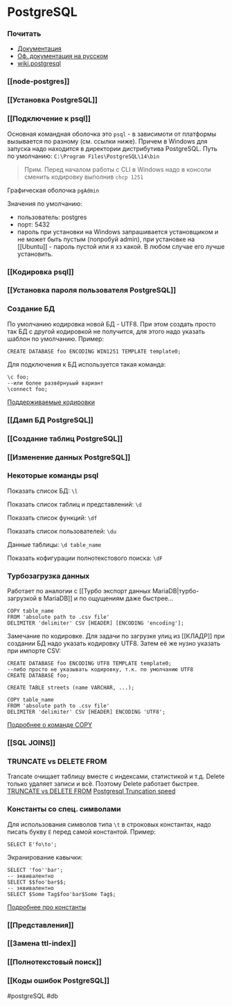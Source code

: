 # PostgreSQL
### Почитать
- [Документация](https://www.postgresql.org/docs/)
- [Оф. документация на русском](https://postgrespro.ru/docs/postgresql)
- [wiki.postgresql](https://wiki.postgresql.org/wiki/Main_Page/ru)

### [[node-postgres]]

### [[Установка PostgreSQL]]

### [[Подключение к psql]]

Основная командная оболочка это `psql` - в зависимоти от платформы вызывается по разному (см. ссылки ниже). Причем в Windows для запуска надо находится в директории дистрибутива PostgreSQL. Путь по умолчанию: 
`C:\Program Files\PostgreSQL\14\bin`

> Прим. Перед началом работы с CLI в Windows надо в консоли сменить кодировку выполнив `chcp 1251`

Графическая оболочка `pgAdmin`

Значения по умолчанию:
* пользователь: postgres
* порт: 5432
* пароль при установки на Windows запрашивается установщиком и не может быть пустым (попробуй admin), при установке на [[Ubuntu]] - пароль пустой или я хз какой. В любом случае его лучше установить.

### [[Кодировка psql]]

### [[Установка пароля пользователя PostgreSQL]]
### Создание БД
По умолчанию кодировка новой БД - UTF8. При этом создать просто так БД с другой кодировкой не получится, для этого надо указать шаблон по умолчанию. Пример:
```
CREATE DATABASE foo ENCODING WIN1251 TEMPLATE template0;
```
Для подключения к БД используется такая команда:
```
\c foo;
--или более развёрнуьый вариант
\connect foo;
```

[Поддерживаемые кодировки](https://www.postgresql.org/docs/current/multibyte.html#:~:text=The%20character%20set%20support%20in,8%2C%20and%20Mule%20internal%20code.)

### [[Дамп БД PostgreSQL]]
### [[Создание таблиц PostgreSQL]]
### [[Изменение данных PostgreSQL]]
### Некоторые команды psql
Показать список БД:
`\l`

Показать список таблиц и представлений:
`\d`

Показать список функций:
`\df`

Показать список пользователей:
`\du`

Данные таблицы:
`\d table_name`

Показать кофигурации полнотекстового поиска:
`\dF`

### Турбозагрузка данных
Работает по аналогии с [[Турбо экспорт данных MariaDB|турбо-загрузкой в MariaDB]] и по ощущениям даже быстрее...
```
COPY table_name
FROM 'absolute path to .csv file'
DELIMITER 'delimiter' CSV [HEADER] [ENCODING 'encoding'];
```
Замечание по кодировке. Для задачи по загрузке улиц из [[КЛАДР]] при создании БД надо указать кодировку UTF8. Затем её же нузно указать при импорте CSV:
```
CREATE DATABASE foo ENCODING UTF8 TEMPLATE template0;
--либо просто не указывать кодировку, т.к. по умолчанию UTF8
CREATE DATABASE foo;

CREATE TABLE streets (name VARCHAR, ...);

COPY table_name
FROM 'absolute path to .csv file'
DELIMITER 'delimiter' CSV [HEADER] ENCODING 'UTF8';
```
[Подробнее о команде COPY](https://www.postgresql.org/docs/current/sql-copy.html)

### [[SQL JOINS]]

### TRUNCATE vs DELETE FROM
Trancate очищает таблицу вместе с индексами, статистикой и т.д. Delete только удаляет записи и всё. Поэтому Delete работает быстрее.
[TRUNCATE vs DELETE FROM](https://www.lob.com/blog/truncate-vs-delete-efficiently-clearing-data-from-a-postgres-table)
[Postgresql Truncation speed](https://stackoverflow.com/questions/11419536/postgresql-truncation-speed)

### Константы со спец. символами
Для использования символов типа `\t` в строковых константах, надо писать букву `E` перед самой константой. Пример:
```
SELECT E'fo\to';
```
Экранирование кавычки:
```
SELECT 'foo''bar';
-- эквивалентно
SELECT $$foo'bar$$;
-- эквивалентно
SELECT $Some Tag$foo'bar$Some Tag$;
```
[Подробнее про константы](https://www.postgresql.org/docs/current/sql-syntax-lexical.html#SQL-SYNTAX-CONSTANTS)
### [[Представления]]
### [[Замена ttl-index]]
### [[Полнотекстовый поиск]]
### [[Коды ошибок PostgreSQL]]

#postgreSQL #db